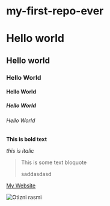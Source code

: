 # my-first-repo-ever

# Hello world

## Hello world

### Hello World

#### Hello World

##### Hello World

###### Hello World

**This is bold text**

*this is italic*

> This is some text bloquote
>
>saddasdasd

[My Website](https://adhamsdiscovery.com)

![Otizni rasmi](https://files.e-auksion.uz/files-worker/api/v1/images?file_hash=fa4104fd6714bb4dde48515d7d9072c9f2eb75ba)
